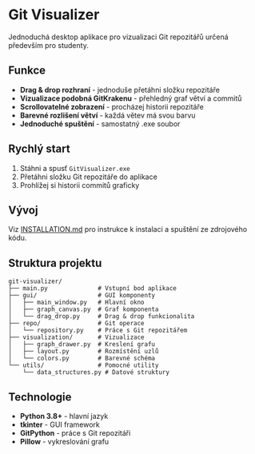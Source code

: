 # Git Visualizer

Jednoduchá desktop aplikace pro vizualizaci Git repozitářů určená především pro studenty.

## Funkce

- **Drag & drop rozhraní** - jednoduše přetáhni složku repozitáře
- **Vizualizace podobná GitKrakenu** - přehledný graf větví a commitů
- **Scrollovatelné zobrazení** - procházej historii repozitáře
- **Barevné rozlišení větví** - každá větev má svou barvu
- **Jednoduché spuštění** - samostatný .exe soubor

## Rychlý start

1. Stáhni a spusť `GitVisualizer.exe`
2. Přetáhni složku Git repozitáře do aplikace
3. Prohlížej si historii commitů graficky

## Vývoj

Viz [INSTALLATION.md](INSTALLATION.md) pro instrukce k instalaci a spuštění ze zdrojového kódu.

## Struktura projektu

```
git-visualizer/
├── main.py              # Vstupní bod aplikace
├── gui/                 # GUI komponenty
│   ├── main_window.py   # Hlavní okno
│   ├── graph_canvas.py  # Graf komponenta
│   └── drag_drop.py     # Drag & drop funkcionalita
├── repo/                # Git operace
│   └── repository.py    # Práce s Git repozitářem
├── visualization/       # Vizualizace
│   ├── graph_drawer.py  # Kreslení grafu
│   ├── layout.py        # Rozmístění uzlů
│   └── colors.py        # Barevné schéma
└── utils/               # Pomocné utility
    └── data_structures.py # Datové struktury
```

## Technologie

- **Python 3.8+** - hlavní jazyk
- **tkinter** - GUI framework
- **GitPython** - práce s Git repozitáři
- **Pillow** - vykreslování grafu
